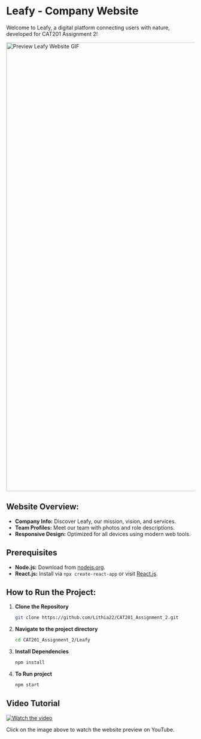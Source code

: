 # Leafy - Company Website

Welcome to Leafy, a digital platform connecting users with nature, developed for CAT201 Assignment 2!

<img src="public/Preview.gif" alt="Preview Leafy Website GIF" width="1200px" />

## Website Overview:

- **Company Info:** Discover Leafy, our mission, vision, and services.
- **Team Profiles:** Meet our team with photos and role descriptions.
- **Responsive Design:** Optimized for all devices using modern web tools.

## Prerequisites

- **Node.js:** Download from [nodejs.org](https://nodejs.org/).
- **React.js:** Install via `npx create-react-app` or visit [React.js](https://reactjs.org/).

## How to Run the Project:
1. **Clone the Repository**
   
   ```bash
   git clone https://github.com/Lithia22/CAT201_Assignment_2.git
   ```

2. **Navigate to the project directory**
   
   ```bash
   cd CAT201_Assignment_2/Leafy
   ```
   
4. **Install Dependencies**
   ```bash
   npm install
   ```

5. **To Run project**
   ```bash
   npm start
   ```

## Video Tutorial

[![Watch the video](https://github.com/user-attachments/assets/8110dbe9-12a4-4706-b9e5-e6ee61ecdbd9)](https://youtu.be/ykFg49JdEuA?si=QelIdrzMge_R55oi)

Click on the image above to watch the website preview on YouTube.
